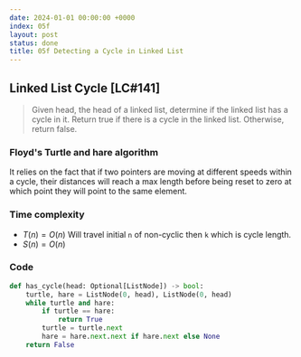 ```yaml
---
date: 2024-01-01 00:00:00 +0000
index: 05f
layout: post
status: done
title: 05f Detecting a Cycle in Linked List
---
```


## Linked List Cycle [LC#141]
> Given head, the head of a linked list, determine if the linked list has a cycle in it. Return true if there is a cycle in the linked list. Otherwise, return false.

### Floyd's Turtle and hare algorithm
It relies on the fact that if two pointers are moving at different speeds within a cycle, their distances will reach a max length before being reset to zero at which point they will point to the same element. 

### Time complexity
- $T(n) = O(n)$ Will travel initial `n` of non-cyclic then `k` which is cycle length.
- $S(n) = O(n)$

### Code
```python
def has_cycle(head: Optional[ListNode]) -> bool:
    turtle, hare = ListNode(0, head), ListNode(0, head)
    while turtle and hare:
        if turtle == hare:
            return True
        turtle = turtle.next
        hare = hare.next.next if hare.next else None
    return False
```